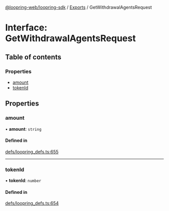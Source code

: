 [@loopring-web/loopring-sdk](../README.md) / [Exports](../modules.md) / GetWithdrawalAgentsRequest

# Interface: GetWithdrawalAgentsRequest

## Table of contents

### Properties

- [amount](GetWithdrawalAgentsRequest.md#amount)
- [tokenId](GetWithdrawalAgentsRequest.md#tokenid)

## Properties

### amount

• **amount**: `string`

#### Defined in

[defs/loopring_defs.ts:655](https://github.com/Loopring/loopring_sdk/blob/c031084/src/defs/loopring_defs.ts#L655)

___

### tokenId

• **tokenId**: `number`

#### Defined in

[defs/loopring_defs.ts:654](https://github.com/Loopring/loopring_sdk/blob/c031084/src/defs/loopring_defs.ts#L654)
